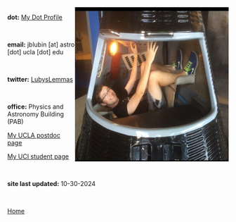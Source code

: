 
<img align="right" src= "./images/IndvPagePhotos/sendjack2space.jpg" width="350" height="350">

<strong>dot:</strong> [My Dot Profile](https://dot.cards/jluby127)

<br>

<strong>email:</strong> jblubin [at] astro [dot] ucla [dot] edu

<br>

<strong>twitter:</strong> [LubysLemmas](https://twitter.com/LubysLemmas)

<br>

<strong>office:</strong> Physics and Astronomy Building (PAB)
<br>

[My UCLA postdoc page](https://www.physics.uci.edu/node/13487)
<br>

[My UCI student page](https://www.physics.uci.edu/node/13487)

<br>

<strong>site last updated:</strong> 10-30-2024

<br>

[Home](./)
